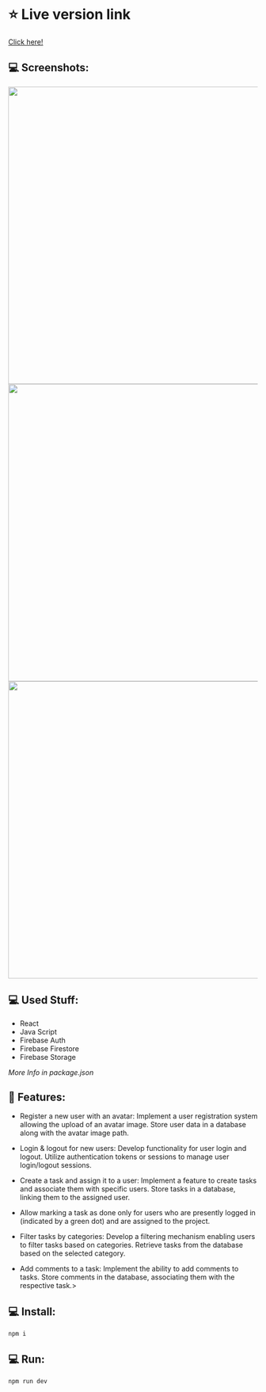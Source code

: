 
# ⭐ Live version link

[Click here!](https://managementsite-c1e80.web.app)

## 💻 Screenshots:
<img src="https://picr.eu/images/2023/12/06/RSenT.png" width="600"/>
<img src="https://picr.eu/images/2023/12/06/RSpCF.png" width="600"/>
<img src="https://picr.eu/images/2023/12/06/RSxmJ.png" width="600"/>

## 💻 Used Stuff:  
- React
- Java Script
- Firebase Auth
- Firebase Firestore
- Firebase Storage

 <i> More Info in package.json</i>

 

## 🚀 Features: 

- Register a new user with an avatar:
        Implement a user registration system allowing the upload of an avatar image.
        Store user data in a database along with the avatar image path.

- Login & logout for new users:
        Develop functionality for user login and logout.
        Utilize authentication tokens or sessions to manage user login/logout sessions.

- Create a task and assign it to a user:
        Implement a feature to create tasks and associate them with specific users.
        Store tasks in a database, linking them to the assigned user.

- Allow marking a task as done only for users who are presently logged in (indicated by a green dot) and are assigned to the project.

- Filter tasks by categories:
        Develop a filtering mechanism enabling users to filter tasks based on categories.
        Retrieve tasks from the database based on the selected category.

- Add comments to a task:
        Implement the ability to add comments to tasks.
        Store comments in the database, associating them with the respective task.>

## 💻  Install:
  
```
npm i
```

## 💻  Run:
```
npm run dev
```

